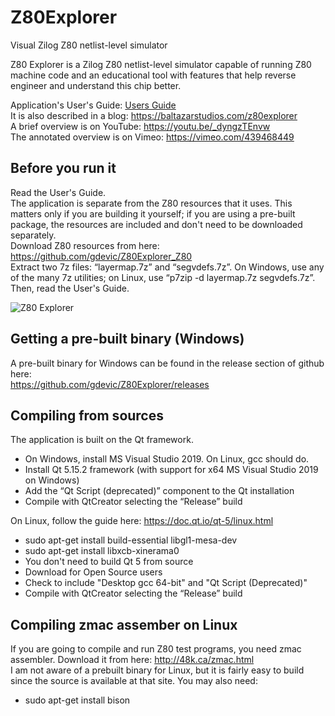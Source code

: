 # Z80Explorer
Visual Zilog Z80 netlist-level simulator

Z80 Explorer is a Zilog Z80 netlist-level simulator capable of running Z80 machine code and an educational tool with features that help reverse engineer and understand this chip better.

Application's User's Guide: [Users Guide](Z80Explorer.pdf)
<br>
It is also described in a blog: https://baltazarstudios.com/z80explorer
<br>
A brief overview is on YouTube: https://youtu.be/_dyngzTEnvw
<br>
The annotated overview is on Vimeo: https://vimeo.com/439468449

## Before you run it

Read the User's Guide.<br>
The application is separate from the Z80 resources that it uses. This matters only if you are building it yourself; if you are using a pre-built package, the resources are included and don't need to be downloaded separately.<br>
Download Z80 resources from here: https://github.com/gdevic/Z80Explorer_Z80<br>
Extract two 7z files: “layermap.7z” and “segvdefs.7z”. On Windows, use any of the many 7z utilities; on Linux, use “p7zip -d layermap.7z segvdefs.7z”.<br>
Then, read the User's Guide.<br>

![Z80 Explorer](https://baltazarstudios.com/wp-content/uploads/2020/07/z80explorer-app.png)

## Getting a pre-built binary (Windows)

A pre-built binary for Windows can be found in the release section of github here:<br>
https://github.com/gdevic/Z80Explorer/releases

## Compiling from sources

The application is built on the Qt framework.

* On Windows, install MS Visual Studio 2019. On Linux, gcc should do.
* Install Qt 5.15.2 framework (with support for x64 MS Visual Studio 2019 on Windows)
* Add the “Qt Script (deprecated)” component to the Qt installation
* Compile with QtCreator selecting the “Release” build

On Linux, follow the guide here: https://doc.qt.io/qt-5/linux.html
* sudo apt-get install build-essential libgl1-mesa-dev
* sudo apt-get install libxcb-xinerama0
* You don't need to build Qt 5 from source
* Download for Open Source users
* Check to include "Desktop gcc 64-bit" and "Qt Script (Deprecated)"
* Compile with QtCreator selecting the “Release” build

## Compiling zmac assember on Linux

If you are going to compile and run Z80 test programs, you need zmac assembler. Download it from here: http://48k.ca/zmac.html<br>
I am not aware of a prebuilt binary for Linux, but it is fairly easy to build since the source is available at that site. You may also need:
* sudo apt-get install bison
